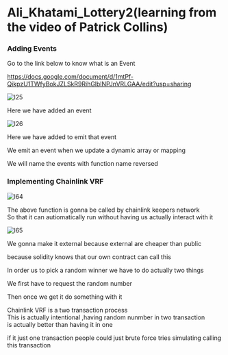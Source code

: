 # Ali_Khatami_Lottery2(learning from the video of Patrick Collins)

### Adding Events

Go to the link below to know what is an Event

https://docs.google.com/document/d/1mtPf-QikpzU1TWfyBokJZLSkR9RihGlblNPJnVRLGAA/edit?usp=sharing

![l25](https://github.com/C191068/Ali_Khatami_Lottery2/assets/89090776/12960201-b8e8-47a4-87af-054a8810e6e3)

Here we have added an event <br>

![l26](https://github.com/C191068/Ali_Khatami_Lottery2/assets/89090776/4e07016a-89a8-4789-a3b6-19e3ff6d6916)

Here we have added to emit that event <br>

We emit an event when we update a dynamic array or mapping <br>

We will name the events with function name reversed <br>


### Implementing Chainlink VRF

![l64](https://github.com/C191068/Ali_Khatami_Lottery2/assets/89090776/2d745052-e8e6-41de-90a5-8c03d307a73e)

The above function is gonna be called by chainlink keepers network <br>
So that it can autiomatically run without having us actually interact with it <br>

![l65](https://github.com/C191068/Ali_Khatami_Lottery2/assets/89090776/ff671207-9990-4121-b51f-6ba397332e0e)

We gonna make it external because external are cheaper than public <br>

because solidity knows that our own contract can call this <br>


In order us to pick a random winner we have to do actually two things <br>

We first have to request the random number <br>

Then once we get it do something with it <br>


Chainlink VRF is a two transaction process <br>
This is actually intentional ,having random nunmber in two transaction <br>
is actually better than having it in one <br>

if it just one transaction people could just brute force tries simulating calling this transaction <br>





















